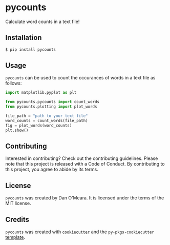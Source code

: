 # pycounts

Calculate word counts in a text file!

## Installation

```bash
$ pip install pycounts
```

## Usage

`pycounts` can be used to count the occurances of words in a text file as follows:

```python
import matplotlib.pyplot as plt

from pycounts.pycounts import count_words
from pycounts.plotting import plot_words

file_path = "path to your text file"
word_counts = count_words(file_path)
fig = plot_words(word_counts)
plt.show()
```

## Contributing

Interested in contributing? Check out the contributing guidelines. Please note that this project is released with a Code of Conduct. By contributing to this project, you agree to abide by its terms.

## License

`pycounts` was created by Dan O'Meara. It is licensed under the terms of the MIT license.

## Credits

`pycounts` was created with [`cookiecutter`](https://cookiecutter.readthedocs.io/en/latest/) and the `py-pkgs-cookiecutter` [template](https://github.com/py-pkgs/py-pkgs-cookiecutter).
